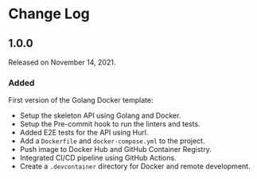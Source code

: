 # Change Log

## 1.0.0

Released on November 14, 2021.

### Added

First version of the Golang Docker template:

- Setup the skeleton API using Golang and Docker.
- Setup the Pre-commit hook to run the linters and tests.
- Added E2E tests for the API using Hurl.
- Add a `Dockerfile` and `docker-compose.yml` to the project.
- Push image to Docker Hub and GitHub Container Registry.
- Integrated CI/CD pipeline using GitHub Actions.
- Create a `.devcontainer` directory for Docker and remote development.

